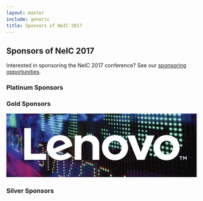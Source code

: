 ```yaml
---
layout: master
include: generic
title: Sponsors of NeIC 2017
---
```


## Sponsors of NeIC 2017

Interested in sponsoring the NeIC 2017 conference? See our [sponsoring opportunities](/sponsoring/).

### Platinum Sponsors

### Gold Sponsors

<a href="http://shop.lenovo.com/dk/da/systems/solutions/hpc/#tab-hpc_unleashed"><img src="/assets/img/logo/LenovoImage-DCG-Ticker-scr-600.jpg" alt="Lenovo">
</a>

### Silver Sponsors
